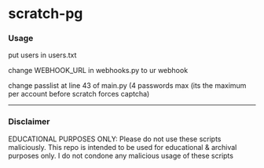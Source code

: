 # scratch-pg
### Usage
put users in users.txt

change WEBHOOK_URL in webhooks.py to ur webhook

change passlist at line 43 of main.py (4 passwords max (its the maximum per account before scratch forces captcha)

---
### Disclaimer
EDUCATIONAL PURPOSES ONLY: Please do not use these scripts maliciously. This repo is intended to be used for educational & archival purposes only. I do not condone any malicious usage of these scripts
